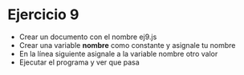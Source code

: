 # Ejercicio 9

- Crear un documento con el nombre ej9.js
- Crear una variable **nombre** como constante y asignale tu nombre
- En la línea siguiente asignale a la variable nombre otro valor
- Ejecutar el programa y ver que pasa
